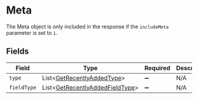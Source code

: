 # Meta

The Meta object is only included in the response if the `includeMeta` parameter is set to `1`.



## Fields

| Field                                                                                    | Type                                                                                     | Required                                                                                 | Description                                                                              |
| ---------------------------------------------------------------------------------------- | ---------------------------------------------------------------------------------------- | ---------------------------------------------------------------------------------------- | ---------------------------------------------------------------------------------------- |
| `type`                                                                                   | List\<[GetRecentlyAddedType](../../models/operations/GetRecentlyAddedType.md)>           | :heavy_minus_sign:                                                                       | N/A                                                                                      |
| `fieldType`                                                                              | List\<[GetRecentlyAddedFieldType](../../models/operations/GetRecentlyAddedFieldType.md)> | :heavy_minus_sign:                                                                       | N/A                                                                                      |